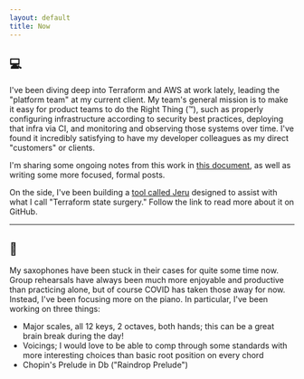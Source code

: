 ```yaml
---
layout: default
title: Now
---
```


## :computer:

I've been diving deep into Terraform and AWS at work lately,
leading the "platform team" at my current client.
My team's general mission is to make it easy for product teams to do the Right Thing (:tm:),
such as properly configuring infrastructure according to security best practices,
deploying that infra via CI,
and monitoring and observing those systems over time.
I've found it incredibly satisfying to have my developer colleagues as my direct "customers" or clients.

I'm sharing some ongoing notes from this work in [this document](./notes/terraform_aws.html), as well as writing some more focused, formal posts.

On the side, I've been building a [tool called Jeru](https://github.com/mikeknep/jeru) designed to assist with what I call "Terraform state surgery."
Follow the link to read more about it on GitHub.

---

## :musical_note:

My saxophones have been stuck in their cases for quite some time now.
Group rehearsals have always been much more enjoyable and productive than practicing alone,
but of course COVID has taken those away for now.
Instead, I've been focusing more on the piano.
In particular, I've been working on three things:
- Major scales, all 12 keys, 2 octaves, both hands; this can be a great brain break during the day!
- Voicings; I would love to be able to comp through some standards with more interesting choices than basic root position on every chord
- Chopin's Prelude in Db ("Raindrop Prelude")
